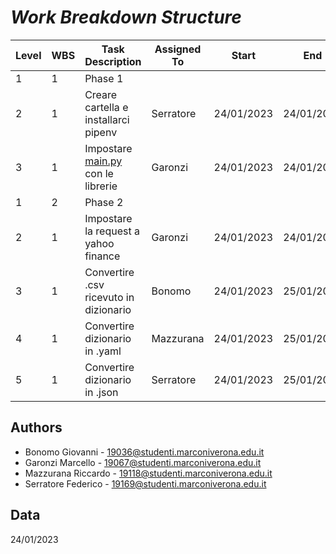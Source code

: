 ﻿# ___Work Breakdown Structure___

| Level | WBS   | Task Description                                     | Assigned To | Start      | End        | Notes                   |
| ----- | ----- | ---------------------------------------------------- | ----------- | ---------- | ---------- | ----------------------- |
| 1     | 1     | Phase 1                                              |             |            |            |                         |
| 2     | 1   | Creare cartella e installarci pipenv                 | Serratore   | 24/01/2023 | 24/01/2023 |                         |
| 3     | 1   | Impostare [main.py](http://main.py/) con le librerie | Garonzi   | 24/01/2023 | 24/01/2023 |      |
| 1     | 2     | Phase 2                                              |             |            |            |                         |
| 2     | 1   | Impostare la request a yahoo finance                 | Garonzi   | 24/01/2023 | 24/01/2023 | Usare libreria requests |
| 3     | 1 | Convertire .csv ricevuto in dizionario               | Bonomo   | 24/01/2023 | 25/01/2023 |                         |
| 4     | 1 | Convertire dizionario in .yaml                       | Mazzurana | 24/01/2023 | 25/01/2023 | Usare libreria pyyaml   |
|5      | 1 | Convertire dizionario in .json                       | Serratore   | 24/01/2023 | 25/01/2023 | Usare libreria json     |

## Authors

- Bonomo Giovanni - 19036@studenti.marconiverona.edu.it
- Garonzi Marcello - 19067@studenti.marconiverona.edu.it
- Mazzurana Riccardo - 19118@studenti.marconiverona.edu.it
- Serratore Federico - 19169@studenti.marconiverona.edu.it

## Data

24/01/2023
